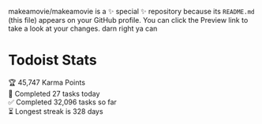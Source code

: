 makeamovie/makeamovie is a ✨ special ✨ repository because its `README.md` (this file) appears on your GitHub profile.
You can click the Preview link to take a look at your changes. darn right ya can

# Todoist Stats

<!-- TODO-IST:START -->
🏆  45,747 Karma Points           
🌸  Completed 27 tasks today           
✅  Completed 32,096 tasks so far           
⏳  Longest streak is 328 days
<!-- TODO-IST:END -->